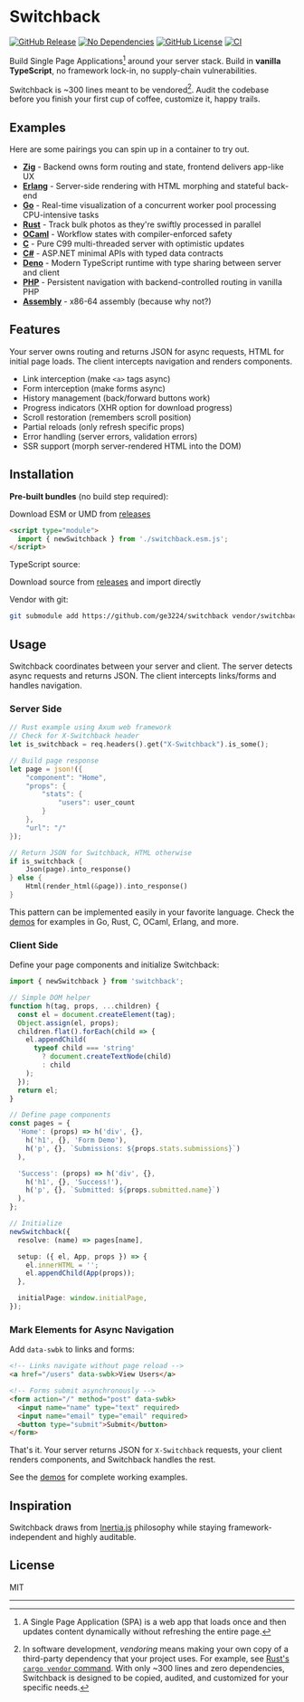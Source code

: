 # Switchback

[![GitHub Release](https://img.shields.io/github/v/release/ge3224/switchback)](https://github.com/ge3224/switchback/releases)
[![No Dependencies](https://img.shields.io/badge/dependencies-0-brightgreen.svg)](https://github.com/ge3224/switchback)
[![GitHub License](https://img.shields.io/github/license/ge3224/switchback)](https://github.com/ge3224/switchback/blob/main/LICENSE)
[![CI](https://github.com/ge3224/switchback/actions/workflows/ci.yml/badge.svg)](https://github.com/ge3224/switchback/actions/workflows/ci.yml)

Build Single Page Applications[^1] around your server stack. Build in **vanilla TypeScript**, no framework lock-in, no supply-chain vulnerabilities.

Switchback is ~300 lines meant to be vendored[^2]. Audit the codebase before you finish your first cup of coffee, customize it, happy trails.

## Examples

Here are some pairings you can spin up in a container to try out.

* [**Zig**](examples/demos/zig/README.md) - Backend owns form routing and state, frontend delivers app-like UX
* [**Erlang**](examples/demos/erlang/README.md) - Server-side rendering with HTML morphing and stateful back-end
* [**Go**](examples/demos/go/README.md) - Real-time visualization of a concurrent worker pool processing CPU-intensive tasks
* [**Rust**](examples/demos/rust/README.md) - Track bulk photos as they're swiftly processed in parallel
* [**OCaml**](examples/demos/ocaml/README.md) - Workflow states with compiler-enforced safety
* [**C**](examples/demos/c/README.md) - Pure C99 multi-threaded server with optimistic updates
* [**C#**](examples/demos/csharp/README.md) - ASP.NET minimal APIs with typed data contracts
* [**Deno**](examples/demos/deno/README.md) - Modern TypeScript runtime with type sharing between server and client
* [**PHP**](examples/demos/php/README.md) - Persistent navigation with backend-controlled routing in vanilla PHP
* [**Assembly**](examples/demos/asm/README.md) - x86-64 assembly (because why not?)

## Features

Your server owns routing and returns JSON for async requests, HTML for initial page loads. The client intercepts navigation and renders components. 

- Link interception (make `<a>` tags async)
- Form interception (make forms async)
- History management (back/forward buttons work)
- Progress indicators (XHR option for download progress)
- Scroll restoration (remembers scroll position)
- Partial reloads (only refresh specific props)
- Error handling (server errors, validation errors)
- SSR support (morph server-rendered HTML into the DOM)

## Installation

**Pre-built bundles** (no build step required):

Download ESM or UMD from [releases](https://github.com/ge3224/switchback/releases)

```html
<script type="module">
  import { newSwitchback } from './switchback.esm.js';
</script>
```

TypeScript source:

Download source from [releases](https://github.com/ge3224/switchback/releases) and import directly

Vendor with git:

```bash
git submodule add https://github.com/ge3224/switchback vendor/switchback
```

## Usage

Switchback coordinates between your server and client. The server detects async requests and returns JSON. The client intercepts links/forms and handles navigation.

### Server Side

```rust
// Rust example using Axum web framework
// Check for X-Switchback header
let is_switchback = req.headers().get("X-Switchback").is_some();

// Build page response
let page = json!({
    "component": "Home",
    "props": {
        "stats": {
            "users": user_count
        }
    },
    "url": "/"
});

// Return JSON for Switchback, HTML otherwise
if is_switchback {
    Json(page).into_response()
} else {
    Html(render_html(&page)).into_response()
}
```

This pattern can be implemented easily in your favorite language. Check the [demos](examples/demos/README.md) for examples in Go, Rust, C, OCaml, Erlang, and more.

### Client Side

Define your page components and initialize Switchback:

```typescript
import { newSwitchback } from 'switchback';

// Simple DOM helper
function h(tag, props, ...children) {
  const el = document.createElement(tag);
  Object.assign(el, props);
  children.flat().forEach(child => {
    el.appendChild(
      typeof child === 'string'
        ? document.createTextNode(child)
        : child
    );
  });
  return el;
}

// Define page components
const pages = {
  'Home': (props) => h('div', {},
    h('h1', {}, 'Form Demo'),
    h('p', {}, `Submissions: ${props.stats.submissions}`)
  ),

  'Success': (props) => h('div', {},
    h('h1', {}, 'Success!'),
    h('p', {}, `Submitted: ${props.submitted.name}`)
  ),
};

// Initialize
newSwitchback({
  resolve: (name) => pages[name],

  setup: ({ el, App, props }) => {
    el.innerHTML = '';
    el.appendChild(App(props));
  },

  initialPage: window.initialPage,
});
```

### Mark Elements for Async Navigation

Add `data-swbk` to links and forms:

```html
<!-- Links navigate without page reload -->
<a href="/users" data-swbk>View Users</a>

<!-- Forms submit asynchronously -->
<form action="/" method="post" data-swbk>
  <input name="name" type="text" required>
  <input name="email" type="email" required>
  <button type="submit">Submit</button>
</form>
```

That's it. Your server returns JSON for `X-Switchback` requests, your client renders components, and Switchback handles the rest.

See the [demos](examples/demos/README.md) for complete working examples.

## Inspiration

Switchback draws from [Inertia.js](https://inertiajs.com/) philosophy while staying framework-independent and highly auditable.

## License

MIT

---

[^1]: A Single Page Application (SPA) is a web app that loads once and then updates content dynamically without refreshing the entire page.

[^2]: In software development, _vendoring_ means making your own copy of a third-party dependency that your project uses. For example, see [Rust's `cargo vendor` command](https://doc.rust-lang.org/cargo/commands/cargo-vendor.html). With only ~300 lines and zero dependencies, Switchback is designed to be copied, audited, and customized for your specific needs.
